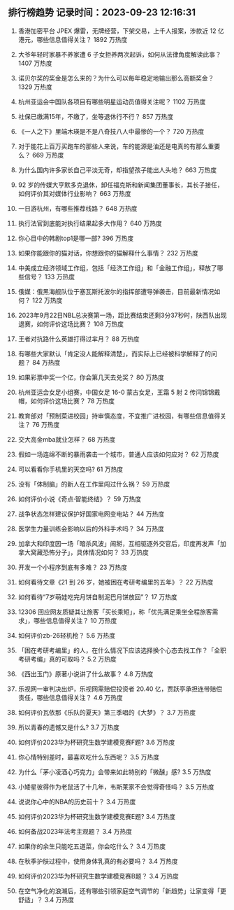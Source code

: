 
## 排行榜趋势 记录时间：2023-09-23 12:16:31
  
  1. 香港加密平台 JPEX 爆雷，无牌经营，下架交易，上千人报案，涉款近 12 亿港元，哪些信息值得关注？ 1892 万热度
    
  2. 大爷年轻时家暴不养家遭 6 子女拒养两次起诉，如何从法律角度解读此事？ 1407 万热度
    
  3. 诺贝尔奖的奖金是怎么来的？为什么可以每年稳定地输出那么高额奖金？ 1329 万热度
    
  4. 杭州亚运会中国队各项目有哪些明星运动员值得关注呢？ 1102 万热度
    
  5. 社保已缴满15年，不缴了，坐等退休行不行？ 857 万热度
    
  6. 《一人之下》里端木瑛是不是八奇技八人中最惨的一个？ 720 万热度
    
  7. 对于能花上百万买跑车的那些人来说，车的能源是油还是电真的有那么重要么？ 669 万热度
    
  8. 为什么国内许多家长自己平淡无奇，却指望孩子能出人头地？ 663 万热度
    
  9. 92 岁的传媒大亨默多克退休，卸任福克斯和新闻集团董事长，其长子接任，如何评价其对媒体行业影响？ 663 万热度
    
  10. 一日游杭州，有哪些推荐线路？ 648 万热度
    
  11. 执行法官到底能对执行结果起多大作用？ 640 万热度
    
  12. 你心目中的韩剧top1是哪一部? 396 万热度
    
  13. 如果你能跟你的猫对话，你想跟你的猫解释什么事情？ 232 万热度
    
  14. 中美成立经济领域工作组，包括「经济工作组」和「金融工作组」，释放了哪些信号？ 133 万热度
    
  15. 俄媒：俄黑海舰队位于塞瓦斯托波尔的指挥部遭导弹袭击，目前最新情况如何？ 122 万热度
    
  16. 2023年9月22日NBL总决赛第一场，距比赛结束还剩3分37秒时，陕西队出现退赛，如何评价这场比赛？ 108 万热度
    
  17. 王者对抗路什么英雄打得过芈月？ 88 万热度
    
  18. 有哪些大家默认「肯定没人能解释清楚」，而实际上已经被科学解释了的问题？ 84 万热度
    
  19. 如果彩票中奖一个亿，你会第几天去兑奖？ 80 万热度
    
  20. 杭州亚运会女足小组赛，中国女足 16-0 蒙古女足，王霜 5 射 2 传闫锦锦戴帽，如何评价这场比赛？ 78 万热度
    
  21. 教育部对「预制菜进校园」持审慎态度，不宜推广进校园，有哪些信息值得关注？ 76 万热度
    
  22. 交大高金mba就业怎样？ 68 万热度
    
  23. 假如一场连绵不断的暴雨袭击一个城市，普通人应该如何应对？ 62 万热度
    
  24. 可以看看你手机里的天空吗? 61 万热度
    
  25. 没有「体制脑」的新人在工作里闯过什么祸？ 59 万热度
    
  26. 如何评价小说《奇点·智能终结》？ 59 万热度
    
  27. 战争状态怎样建议保护好国家电网变电站？ 44 万热度
    
  28. 医学生力量训练会影响以后的外科手术吗？ 34 万热度
    
  29. 加拿大和印度因一场「暗杀风波」闹掰，互相驱逐外交官后，印度再发声「加拿大窝藏恐怖分子」，具体情况如何？ 33 万热度
    
  30. 开发一个小程序到底有多难？ 23 万热度
    
  31. 如何看待文章《21 到 26 岁，她被困在考研考编里的五年》？ 22 万热度
    
  32. 如何看待“7岁萌娃吃完月饼自制泥巴月饼放回”？ 17 万热度
    
  33. 12306 回应网友质疑其让旅客「买长乘短」，称「优先满足乘坐全程旅客需求」，哪些信息值得关注？ 10 万热度
    
  34. 如何评价zb-26轻机枪？ 5.6 万热度
    
  35. 「困在考研考编里」的人，在什么情况下应该选择换个心态去找工作？「全职考研考编」真的可取吗？ 5.2 万热度
    
  36. 《西出玉门》原著小说讲了什么故事？ 4.8 万热度
    
  37. 乐视网一审判决出炉，乐视网需赔偿投资者 20.40 亿，贾跃亭承担连带赔偿责任，哪些信息值得关注？ 4.6 万热度
    
  38. 如何评价瓦依那《乐队的夏天》第三季唱的《大梦》？ 3.7 万热度
    
  39. 所以青春的遗憾又是什么? 3.7 万热度
    
  40. 如何评价2023华为杯研究生数学建模竞赛F题? 3.6 万热度
    
  41. 你心情特别差时，最喜欢吃什么东西呢？ 3.5 万热度
    
  42. 为什么「茅小凌酒心巧克力」会带来如此特别的「微醺」感? 3.5 万热度
    
  43. 小矮星彼得作为老鼠活了十几年，韦斯莱家不会觉得奇怪吗？ 3.5 万热度
    
  44. 说说你心中的NBA的历史前十？ 3.4 万热度
    
  45. 如何评价2023华为杯研究生数学建模竞赛E题? 3.4 万热度
    
  46. 如何备战2023年法考主观题？ 3.4 万热度
    
  47. 如果你的余生只能吃五道菜，你会吃什么？ 3.4 万热度
    
  48. 在秋季护肤过程中，使用身体乳真的有必要吗？ 3.4 万热度
    
  49. 如何评价2023华为杯研究生数学建模竞赛B题？ 3.4 万热度
    
  50. 在空气净化的浪潮后，还有哪些引领家庭空气调节的「新趋势」让家变得「更舒适」？ 3.4 万热度
    